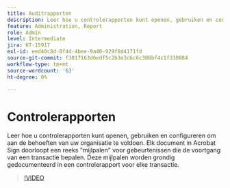 ```yaml
---
title: Auditrapporten
description: Leer hoe u controlerapporten kunt openen, gebruiken en configureren om aan de behoeften van uw organisatie te voldoen
feature: Administration, Report
role: Admin
level: Intermediate
jira: KT-15917
exl-id: eed40c8d-8f4d-4bee-9a40-929f8d4171fd
source-git-commit: f3017163d6edf5c2b3e3c6c6c388bf4c1f338084
workflow-type: tm+mt
source-wordcount: '63'
ht-degree: 0%

---
```


# Controlerapporten

Leer hoe u controlerapporten kunt openen, gebruiken en configureren om aan de behoeften van uw organisatie te voldoen. Elk document in Acrobat Sign doorloopt een reeks &quot;mijlpalen&quot; voor gebeurtenissen die de voortgang van een transactie bepalen. Deze mijlpalen worden grondig gedocumenteerd in een controlerapport voor elke transactie.

>[!VIDEO](https://video.tv.adobe.com/v/3432661?quality=12&learn=on&hidetitle=true)
